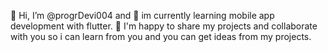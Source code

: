<!---
progrDevi004/progrDevi004 is a ✨ special ✨ repository because its `README.md` (this file) appears on your GitHub profile.
You can click the Preview link to take a look at your changes.
--->

👋 Hi, I’m @progrDevi004 and 🌱 im currently learning mobile app development with flutter. 👀 I'm happy to share my projects and collaborate with you so i can learn from you and you can get ideas from my projects.
